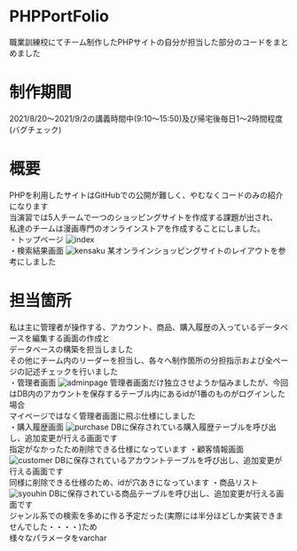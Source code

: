 # PHPPortFolio
職業訓練校にてチーム制作したPHPサイトの自分が担当した部分のコードをまとめました
# 制作期間
2021/8/20～2021/9/2の講義時間中(9:10～15:50)及び帰宅後毎日1～2時間程度(バグチェック)
# 概要
PHPを利用したサイトはGitHubでの公開が難しく、やむなくコードのみの紹介になります<br>
当演習では5人チームで一つのショッピングサイトを作成する課題が出され、<br>
私達のチームは漫画専門のオンラインストアを作成することにしました。<br>
・トップページ
![index](https://user-images.githubusercontent.com/91583857/135555898-21cc56b4-693b-4068-9324-f7847d7474df.PNG)<br>
・検索結果画面
![kensaku](https://user-images.githubusercontent.com/91583857/135555958-96ae7ff4-9da7-4158-b7e5-fc98a12f5cf6.PNG)
某オンラインショッピングサイトのレイアウトを参考にしました<br>
# 担当箇所
私は主に管理者が操作する、アカウント、商品、購入履歴の入っているデータベースを編集する画面の作成と<br>
データベースの構築を担当しました<br>
その他にチーム内のリーダーを担当し、各々へ制作箇所の分担指示および全ページの記述チェックを行いました<br>
・管理者画面
![adminpage](https://user-images.githubusercontent.com/91583857/135556528-d15173da-32c2-4e78-8d32-95d2b4352be8.PNG)
管理者画面だけ独立させようか悩みましたが、今回はDB内のアカウントを保存するテーブル内にあるidが1番のものがログインした場合<br>
マイページではなく管理者画面に飛ぶ仕様にしました<br>
・購入履歴画面
![purchase](https://user-images.githubusercontent.com/91583857/135558266-912887da-f1d3-4e6e-9164-ec0867d26733.PNG)
DBに保存されている購入履歴テーブルを呼び出し、追加変更が行える画面です<br>
指定がなかったため削除できる仕様になっています
・顧客情報画面
![customer](https://user-images.githubusercontent.com/91583857/135558178-3645b508-b965-4d80-83e8-de654653099e.PNG)
DBに保存されているアカウントテーブルを呼び出し、追加変更が行える画面です<br>
同様に削除できる仕様のため、idが穴あきになっています
・商品リスト
![syouhin](https://user-images.githubusercontent.com/91583857/135558360-cd91b2e0-bad2-4e13-8392-bab54ae9ce1e.PNG)
DBに保存されている商品テーブルを呼び出し、追加変更が行える画面です<br>
ジャンル系での検索を多めに作る予定だった(実際には半分ほどしか実装できませんでした・・・・)ため<br>
様々なパラメータをvarchar
